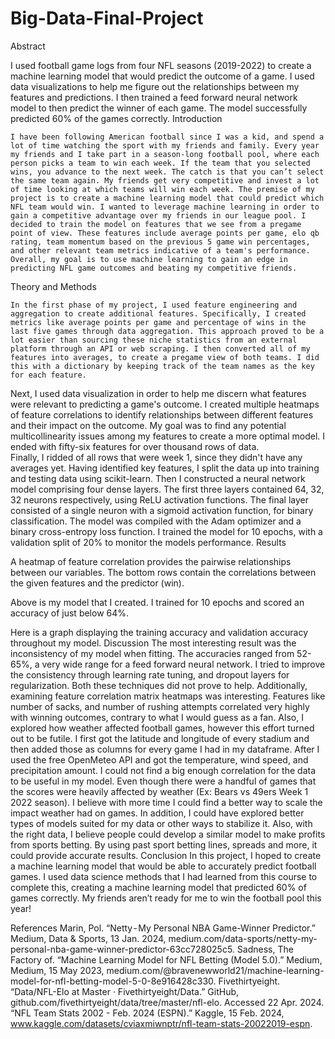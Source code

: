 # Big-Data-Final-Project

Abstract


I used football game logs from four NFL seasons (2019-2022) to create a machine learning model that would predict the outcome of a game. I used data visualizations to help me figure out the relationships between my features and predictions. I then trained a feed forward neural network model to then predict the winner of each game. The model successfully predicted 60% of the games correctly.
Introduction

	I have been following American football since I was a kid, and spend a lot of time watching the sport with my friends and family. Every year my friends and I take part in a season-long football pool, where each person picks a team to win each week. If the team that you selected wins, you advance to the next week. The catch is that you can’t select the same team again. My friends get very competitive and invest a lot of time looking at which teams will win each week. The premise of my project is to create a machine learning model that could predict which NFL team would win. I wanted to leverage machine learning in order to gain a competitive advantage over my friends in our league pool. I decided to train the model on features that we see from a pregame point of view. These features include average points per game, elo qb rating, team momentum based on the previous 5 game win percentages, and other relevant team metrics indicative of a team's performance. Overall, my goal is to use machine learning to gain an edge in predicting NFL game outcomes and beating my competitive friends.


Theory and Methods

	In the first phase of my project, I used feature engineering and aggregation to create additional features. Specifically, I created metrics like average points per game and percentage of wins in the last five games through data aggregation. This approach proved to be a lot easier than sourcing these niche statistics from an external platform through an API or web scraping. I then converted all of my features into averages, to create a pregame view of both teams. I did this with a dictionary by keeping track of the team names as the key for each feature.
Next, I used data visualization in order to help me discern what features were relevant to predicting a game's outcome. I created multiple heatmaps of feature correlations to identify relationships between different features and their impact on the outcome. My goal was to find any potential multicollinearity issues among my features to create a more optimal model. I ended with fifty-six features for over thousand rows of data.  
Finally, I ridded of all rows that were week 1, since they didn't have any averages yet.  Having identified key features, I split the data up into training and testing data using scikit-learn. Then I constructed a neural network model comprising four dense layers. The first three layers contained 64, 32, 32 neurons respectively, using ReLU activation functions. The final layer consisted of a single neuron with a sigmoid activation function, for binary classification. The model was compiled with the Adam optimizer and a binary cross-entropy loss function. I trained the model for 10 epochs, with a validation split of 20% to monitor the models performance.
Results

A heatmap of feature correlation provides the pairwise relationships between our variables. The bottom rows contain the correlations between the given features and the predictor (win). 

Above is my model that I created. I trained for 10 epochs and scored an accuracy of just below 64%. 



Here is a graph displaying the training accuracy and validation accuracy throughout my model. 
Discussion
	The most interesting result was the inconsistency of my model when fitting. The accuracies ranged from 52-65%, a very wide range for a feed forward neural network. I tried to improve the consistency through learning rate tuning, and dropout layers for regularization. Both these techniques did not prove to help. Additionally, examining feature correlation matrix heatmaps was interesting. Features like number of sacks, and number of rushing attempts correlated very highly with winning outcomes, contrary to what I would guess as a fan. 
Also, I explored how weather affected football games, however this effort turned out to be futile. I first got the latitude and longitude of every stadium and then added those as columns for every game I had in my dataframe. After I used the free OpenMeteo API and got the temperature, wind speed, and precipitation amount. I could not find a big enough correlation for the data to be useful in my model. Even though there were a handful of games that the scores were heavily affected by weather (Ex: Bears vs 49ers Week 1 2022 season). I believe with more time I could find a better way to scale the impact weather had on games. 
In addition, I could have explored better types of models suited for my data or other ways to stabilize it. Also, with the right data, I believe people could develop a similar model to make profits from sports betting. By using past sport betting lines, spreads and more, it could provide accurate results. 
Conclusion
In this project, I hoped to create a machine learning model that would be able to accurately predict football games. I used data science methods that I had learned from this course to complete this, creating a machine learning model that predicted 60% of games correctly. My friends aren’t ready for me to win the football pool this year!


References
Marin, Pol. “Netty - My Personal NBA Game-Winner Predictor.” Medium, Data & Sports, 13 Jan. 2024, medium.com/data-sports/netty-my-personal-nba-game-winner-predictor-63cc728025c5. 
Sadness, The Factory of. “Machine Learning Model for NFL Betting (Model 5.0).” Medium, Medium, 15 May 2023, medium.com/@bravenewworld21/machine-learning-model-for-nfl-betting-model-5-0-8e916428c330. 
Fivethirtyeight. “Data/NFL-Elo at Master · Fivethirtyeight/Data.” GitHub, github.com/fivethirtyeight/data/tree/master/nfl-elo. Accessed 22 Apr. 2024. 
“NFL Team Stats 2002 - Feb. 2024 (ESPN).” Kaggle, 15 Feb. 2024, www.kaggle.com/datasets/cviaxmiwnptr/nfl-team-stats-20022019-espn. 
